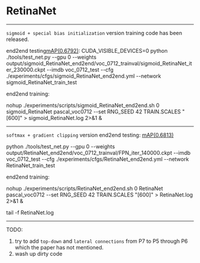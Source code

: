 # RetinaNet
-----------------

`sigmoid + special bias initialization` version training code has been
released.

end2end testing[mAP(0.6792)]():
CUDA_VISIBLE_DEVICES=0 python ./tools/test_net.py --gpu 0 --weights
output/sigmoid_RetinaNet_end2end/voc_0712_trainval/sigmoid_RetinaNet_iter_230000.ckpt
--imdb voc_0712_test --cfg
./experiments/cfgs/sigmoid_RetinaNet_end2end.yml --network
sigmoid_RetinaNet_train_test

end2end training:

nohup ./experiments/scripts/sigmoid_RetinaNet_end2end.sh 0 sigmoid_RetinaNet pascal_voc0712 --set
RNG_SEED 42 TRAIN.SCALES "[600]" > sigmoid_RetinaNet.log 2>&1 &

----------------


`softmax + gradient clipping` version
end2end testing:
[mAP(0.6813)](https://drive.google.com/open?id=0B_qzepxA9F3vSExWMG8xX2x2aUE)

python ./tools/test_net.py --gpu 0 --weights
output/RetinaNet_end2end/voc_0712_trainval/FPN_iter_140000.ckpt
--imdb voc_0712_test --cfg ./experiments/cfgs/RetinaNet_end2end.yml --network
RetinaNet_train_test



end2end training:

nohup ./experiments/scripts/RetinaNet_end2end.sh 0 RetinaNet pascal_voc0712 --set
RNG_SEED 42 TRAIN.SCALES "[600]" > RetinaNet.log 2>&1 &

tail -f RetinaNet.log


------------------------

TODO:
1. try to add `top-down` and `lateral connections` from P7 to P5 through P6
   which the paper has not mentioned.
2. wash up dirty code

